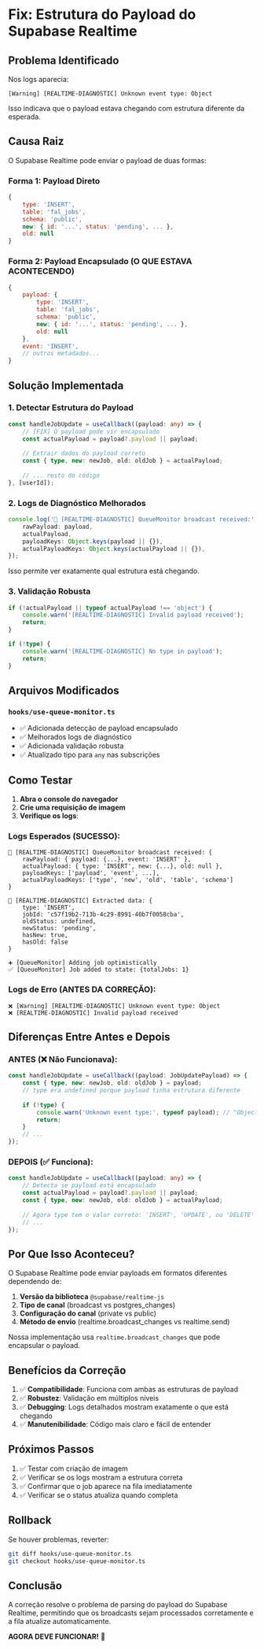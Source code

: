 # Fix: Estrutura do Payload do Supabase Realtime

## Problema Identificado

Nos logs aparecia:
```
[Warning] [REALTIME-DIAGNOSTIC] Unknown event type: Object
```

Isso indicava que o payload estava chegando com estrutura diferente da esperada.

## Causa Raiz

O Supabase Realtime pode enviar o payload de duas formas:

### Forma 1: Payload Direto
```javascript
{
    type: 'INSERT',
    table: 'fal_jobs',
    schema: 'public',
    new: { id: '...', status: 'pending', ... },
    old: null
}
```

### Forma 2: Payload Encapsulado (O QUE ESTAVA ACONTECENDO)
```javascript
{
    payload: {
        type: 'INSERT',
        table: 'fal_jobs',
        schema: 'public',
        new: { id: '...', status: 'pending', ... },
        old: null
    },
    event: 'INSERT',
    // outros metadados...
}
```

## Solução Implementada

### 1. Detectar Estrutura do Payload

```typescript
const handleJobUpdate = useCallback((payload: any) => {
    // [FIX] O payload pode vir encapsulado
    const actualPayload = payload?.payload || payload;
    
    // Extrair dados do payload correto
    const { type, new: newJob, old: oldJob } = actualPayload;
    
    // ... resto do código
}, [userId]);
```

### 2. Logs de Diagnóstico Melhorados

```typescript
console.log('🔔 [REALTIME-DIAGNOSTIC] QueueMonitor broadcast received:', {
    rawPayload: payload,
    actualPayload,
    payloadKeys: Object.keys(payload || {}),
    actualPayloadKeys: Object.keys(actualPayload || {}),
});
```

Isso permite ver exatamente qual estrutura está chegando.

### 3. Validação Robusta

```typescript
if (!actualPayload || typeof actualPayload !== 'object') {
    console.warn('[REALTIME-DIAGNOSTIC] Invalid payload received');
    return;
}

if (!type) {
    console.warn('[REALTIME-DIAGNOSTIC] No type in payload');
    return;
}
```

## Arquivos Modificados

### `hooks/use-queue-monitor.ts`
- ✅ Adicionada detecção de payload encapsulado
- ✅ Melhorados logs de diagnóstico
- ✅ Adicionada validação robusta
- ✅ Atualizado tipo para `any` nas subscrições

## Como Testar

1. **Abra o console do navegador**
2. **Crie uma requisição de imagem**
3. **Verifique os logs**:

### Logs Esperados (SUCESSO):
```
🔔 [REALTIME-DIAGNOSTIC] QueueMonitor broadcast received: {
    rawPayload: { payload: {...}, event: 'INSERT' },
    actualPayload: { type: 'INSERT', new: {...}, old: null },
    payloadKeys: ['payload', 'event', ...],
    actualPayloadKeys: ['type', 'new', 'old', 'table', 'schema']
}

🔔 [REALTIME-DIAGNOSTIC] Extracted data: {
    type: 'INSERT',
    jobId: 'c57f19b2-713b-4c29-8991-40b7f0058cba',
    oldStatus: undefined,
    newStatus: 'pending',
    hasNew: true,
    hasOld: false
}

➕ [QueueMonitor] Adding job optimistically
✅ [QueueMonitor] Job added to state: {totalJobs: 1}
```

### Logs de Erro (ANTES DA CORREÇÃO):
```
❌ [Warning] [REALTIME-DIAGNOSTIC] Unknown event type: Object
❌ [REALTIME-DIAGNOSTIC] Invalid payload received
```

## Diferenças Entre Antes e Depois

### ANTES (❌ Não Funcionava):
```typescript
const handleJobUpdate = useCallback((payload: JobUpdatePayload) => {
    const { type, new: newJob, old: oldJob } = payload;
    // type era undefined porque payload tinha estrutura diferente
    
    if (!type) {
        console.warn('Unknown event type:', typeof payload); // "Object"
        return;
    }
    // ...
});
```

### DEPOIS (✅ Funciona):
```typescript
const handleJobUpdate = useCallback((payload: any) => {
    // Detecta se payload está encapsulado
    const actualPayload = payload?.payload || payload;
    const { type, new: newJob, old: oldJob } = actualPayload;
    
    // Agora type tem o valor correto: 'INSERT', 'UPDATE', ou 'DELETE'
    // ...
});
```

## Por Que Isso Aconteceu?

O Supabase Realtime pode enviar payloads em formatos diferentes dependendo de:

1. **Versão da biblioteca** `@supabase/realtime-js`
2. **Tipo de canal** (broadcast vs postgres_changes)
3. **Configuração do canal** (private vs public)
4. **Método de envio** (realtime.broadcast_changes vs realtime.send)

Nossa implementação usa `realtime.broadcast_changes` que pode encapsular o payload.

## Benefícios da Correção

1. ✅ **Compatibilidade**: Funciona com ambas as estruturas de payload
2. ✅ **Robustez**: Validação em múltiplos níveis
3. ✅ **Debugging**: Logs detalhados mostram exatamente o que está chegando
4. ✅ **Manutenibilidade**: Código mais claro e fácil de entender

## Próximos Passos

1. ✅ Testar com criação de imagem
2. ✅ Verificar se os logs mostram a estrutura correta
3. ✅ Confirmar que o job aparece na fila imediatamente
4. ✅ Verificar se o status atualiza quando completa

## Rollback

Se houver problemas, reverter:
```bash
git diff hooks/use-queue-monitor.ts
git checkout hooks/use-queue-monitor.ts
```

## Conclusão

A correção resolve o problema de parsing do payload do Supabase Realtime, permitindo que os broadcasts sejam processados corretamente e a fila atualize automaticamente.

**AGORA DEVE FUNCIONAR!** 🎉

